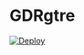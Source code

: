 # GDRgtre
[![Deploy](https://www.herokucdn.com/deploy/button.png)](https://dashboard.heroku.com/new?template=https://github.com/CATRW/GDRgtre) 
